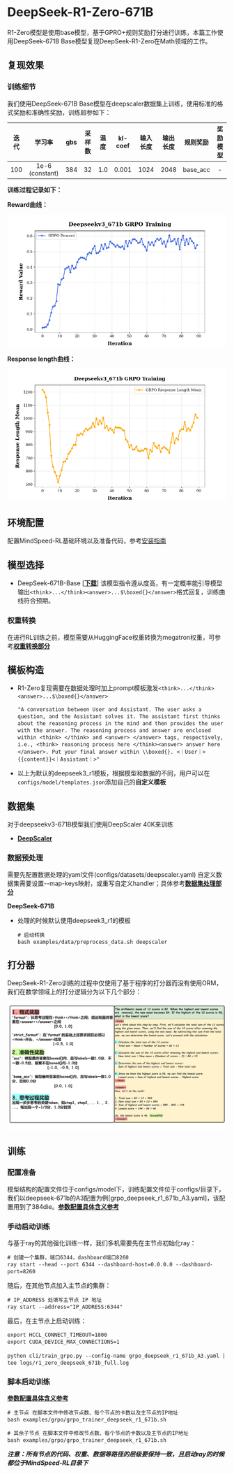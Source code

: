 # DeepSeek-R1-Zero-671B
R1-Zero模型是使用base模型，基于GPRO+规则奖励打分进行训练，本篇工作使用DeepSeek-671B Base模型复现DeepSeek-R1-Zero在Math领域的工作。


## 复现效果
### 训练细节

我们使用DeepSeek-671B Base模型在deepscaler数据集上训练，使用标准的格式奖励和准确性奖励，训练超参如下：

|  迭代  | 学习率 |  gbs  |  采样数 | 温度 |  kl-coef | 输入长度 | 输出长度 | 规则奖励 | 奖励模型 |
|:----:|:----:|:----:|:----:|:----:|:----:|:----:|:----:|:----:|:----:|
| 100 | 1e-6 (constant) |  384  |  32  |  1.0  |  0.001  |  1024  |  2048  |  base_acc  | - |

**训练过程记录如下：**

**Reward曲线：**

![](../../sources/images/r1_zero/deepseek-671b-reward-curses.png)

**Response length曲线：**

![](../../sources/images/r1_zero/deepseek-671b-response-curses.png)


## 环境配置
配置MindSpeed-RL基础环境以及准备代码，参考[安装指南](../install_guide.md)

## 模型选择
* DeepSeek-671B-Base [[**下载**]](https://huggingface.co/deepseek-ai/DeepSeek-V3)
该模型指令遵从度高，有一定概率能引导模型输出`<think>...</think><answer>...$\boxed{}</answer>`格式回复，训练曲线符合预期。

### 权重转换
在进行RL训练之前，模型需要从HuggingFace权重转换为megatron权重，可参考[**权重转换部分**](../algorithms/grpo.md)

## 模板构造

* R1-Zero复现需要在数据处理时加上prompt模板激发`<think>...</think><answer>...$\boxed{}</answer>`
  ```
  "A conversation between User and Assistant. The user asks a question, and the Assistant solves it. The assistant first thinks about the reasoning process in the mind and then provides the user with the answer. The reasoning process and answer are enclosed within <think> </think> and <answer> </answer> tags, respectively, i.e., <think> reasoning process here </think><answer> answer here </answer>. Put your final answer within \\boxed{}. <｜User｜>{{content}}<｜Assistant｜>"
  ```
  

* 以上为默认的deepseek3_r1模板，根据模型和数据的不同，用户可以在`configs/model/templates.json`添加自己的**自定义模板**


## 数据集
对于deepseekv3-671B模型我们使用DeepScaler 40K来训练

* [**DeepScaler**](https://huggingface.co/datasets/agentica-org/DeepScaleR-Preview-Dataset/tree/main)

### 数据预处理
需要先配置数据处理的yaml文件(configs/datasets/deepscaler.yaml)
自定义数据集需要设置--map-keys映射，或重写自定义handler；具体参考[**数据集处理部分**](../algorithms/grpo.md)


**DeepSeek-671B**
* 处理的时候默认使用deepseek3_r1的模板

  ```shell
  # 启动转换
  bash examples/data/preprocess_data.sh deepscaler
  ```

## 打分器
DeepSeek-R1-Zero训练的过程中仅使用了基于程序的打分器而没有使用ORM，我们在数学领域上的打分逻辑分为以下几个部分：

![](../../sources/images/r1_zero/rule_reward.png)

## 训练

### 配置准备

模型结构的配置文件位于configs/model下，训练配置文件位于configs/目录下，我们以deepseek-671b的A3配置为例[grpo_deepseek_r1_671b_A3.yaml]，该配置用到了384die。[**参数配置具体含义参考**](../features/grpo_yaml.md)

### 手动启动训练
与基于ray的其他强化训练一样，我们多机需要先在主节点初始化ray：

```shell
# 创建一个集群，端口6344，dashboard端口8260
ray start --head --port 6344 --dashboard-host=0.0.0.0 --dashboard-port=8260
```

随后，在其他节点加入主节点的集群：
```shell
# IP_ADDRESS 处填写主节点 IP 地址
ray start --address="IP_ADDRESS:6344"
```

最后，在主节点上启动训练：
```shell
export HCCL_CONNECT_TIMEOUT=1800
export CUDA_DEVICE_MAX_CONNECTIONS=1

python cli/train_grpo.py --config-name grpo_deepseek_r1_671b_A3.yaml | tee logs/r1_zero_deepseek_671b_full.log
```

### 脚本启动训练

[**参数配置具体含义参考**](../algorithms/grpo.md)
```shell
# 主节点 在脚本文件中修改节点数、每个节点的卡数以及主节点的IP地址
bash examples/grpo/grpo_trainer_deepseek_r1_671b.sh
```

```shell
# 其余子节点 在脚本文件中修改节点数、每个节点的卡数以及主节点的IP地址
bash examples/grpo/grpo_trainer_deepseek_r1_671b.sh
```


***注意：所有节点的代码、权重、数据等路径的层级要保持一致，且启动ray的时候都位于MindSpeed-RL目录下***
